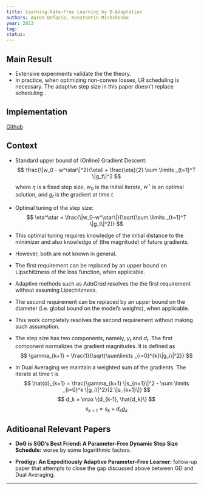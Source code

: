 ```yaml
---
title: Learning-Rate-Free Learning by D-Adaptation
authors: Aaron Defazio, Konstantin Mishchenko
year: 2023
tag: 
status: 
---
```




## Main Result

- Extensive experiments validate the the theory.
- In practice, when optimizing non-convex losses, LR scheduling is necessary. The adaptive step size in this paper doesn’t replace scheduling .   

## Implementation

[Github](https://github.com/facebookresearch/dadaptation)

## Context
- Standard upper bound of (Online) Gradient Descent:  
$$
\frac{\|w_0 - w^\star\|^2}{\eta} + \frac{\eta}{2} \sum \limits _{t=1}^T \|g_t\|^2 
$$
   where $\eta$ is a fixed step size, $w_0$ is the initial iterate, $w^\star$ is an optimal solution, and $g_t$ is the gradient at time $t$. 
- Optimal tuning of the step size:
    $$
    \eta^\star = \frac{\|w_0-w^\star\|}{\sqrt{\sum \limits _{t=1}^T \|g_t\|^2}}
	$$
- This optimal tuning requires knowledge of the initial distance to the minimizer and also knowledge of (the magnitude) of future gradients.
- However, both are not known in general.
- The first requirement can be replaced by an upper bound on Lipschitzness of the loss function, when applicable.    
- Adaptive methods such as _AdaGrad_ resolves the the first requirement without assuming Lipschitzness.
- The second requirement can be replaced by an upper bound on the diameter (i.e. global bound on the model’s weights), when applicable.
- This work completely resolves the second requirement without making such assumption.
    

- The step size has two components, namely, $\gamma_t$ and $d_t$. The first component normalizes  the gradient magnitudes. It is defined as
$$
\gamma_{k+1} = \frac{1}{\sqrt{\sum\limits _{i=0}^{k}\|g_i\|^2}}
$$
- In Dual Averaging we maintain a weighted sum of the gradients. The iterate at time t is
$$
\hat{d}_{k+1} = \frac{\gamma_{k+1} \|s_{n+1}\|^2 - \sum \limits _{i=0}^k \|g_i\|^2}{2 \|s_{k+1}\|}
$$$$
d_k = \max \{d_{k-1}, \hat{d_k}\}
$$$$
s_{k+1} = s_k + d_k g_k
$$
## Aditioanal Relevant Papers

- **DoG is SGD’s Best Friend: A Parameter-Free Dynamic Step Size Schedule:** worse by some logarithmic factors.
    

- **Prodigy: An Expeditiously Adaptive Parameter-Free Learner:** follow-up paper that attempts to close the gap discussed above between GD and Dual Averaging.

---

